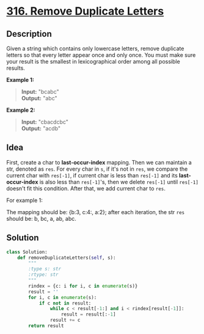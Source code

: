 # [316. Remove Duplicate Letters](https://leetcode.com/problems/remove-duplicate-letters/description/)

## Description

Given a string which contains only lowercase letters, remove duplicate letters so that every letter appear once and only once. You must make sure your result is the smallest in lexicographical order among all possible results.

**Example 1:**

>**Input:** "bcabc" <br>
**Output:** "abc"

**Example 2:**

>**Input:** "cbacdcbc" <br>
**Output:** "acdb"

## Idea

First, create a char to **last-occur-index** mapping. Then we can maintain a str, denoted as `res`. For every char in `s`, if it's not in `res`, we compare the current char with `res[-1]`, if current char is less than `res[-1]` and its **last-occur-index** is also less than `res[-1]`'s, then we delete `res[-1]` until `res[-1]` doesn't fit this condition. After that, we add current char to `res`.

For example 1: 

The mapping should be: {b:3, c:4:, a:2};
after each iteration, the str `res` should be: b, bc, a, ab, abc.

## Solution

```python
class Solution:
    def removeDuplicateLetters(self, s):
        """
        :type s: str
        :rtype: str
        """
        rindex = {c: i for i, c in enumerate(s)}
        result = ''
        for i, c in enumerate(s):
            if c not in result:
                while c < result[-1:] and i < rindex[result[-1]]:
                    result = result[:-1]
                result += c
        return result
```